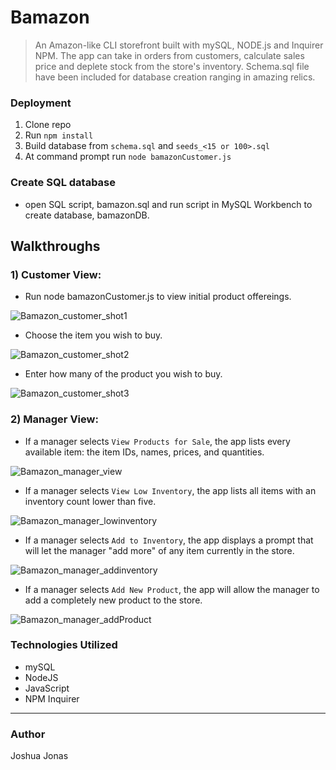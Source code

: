 # Bamazon

>An Amazon-like CLI storefront built with mySQL, NODE.js and Inquirer NPM. The app can take in orders from customers, calculate sales price and deplete stock from the store's inventory. Schema.sql file have been included for database creation ranging in amazing relics.

### Deployment

1. Clone repo
2. Run `npm install`
3. Build database from `schema.sql` and `seeds_<15 or 100>.sql`
4. At command prompt run `node bamazonCustomer.js`


### Create SQL database
- open SQL script, bamazon.sql and run script in MySQL Workbench to create database, bamazonDB.

## Walkthroughs
### 1) Customer View:

* Run node bamazonCustomer.js to view initial product offereings.

![Bamazon_customer_shot1](https://user-images.githubusercontent.com/51797891/66098218-9c13c400-e556-11e9-86ef-9a77e8125026.jpg)

* Choose the item you wish to buy.

![Bamazon_customer_shot2](https://user-images.githubusercontent.com/51797891/66098252-b6e63880-e556-11e9-9060-99b4f8326c78.jpg)

* Enter how many of the product you wish to buy.

![Bamazon_customer_shot3](https://user-images.githubusercontent.com/51797891/66098268-c5345480-e556-11e9-9500-1a02721df80b.jpg)


### 2) Manager View: 

* If a manager selects `View Products for Sale`, the app lists every available item: the item IDs, names, prices, and quantities.

![Bamazon_manager_view](https://user-images.githubusercontent.com/51797891/66098319-fa40a700-e556-11e9-8d0e-4b8f1421d469.jpg)

* If a manager selects `View Low Inventory`, the app lists all items with an inventory count lower than five.

![Bamazon_manager_lowinventory](https://user-images.githubusercontent.com/51797891/66098340-0d537700-e557-11e9-9ee0-0615f5a91b08.jpg)

* If a manager selects `Add to Inventory`, the app displays a prompt that will let the manager "add more" of any item currently in the store.

![Bamazon_manager_addinventory](https://user-images.githubusercontent.com/51797891/66098283-d1b8ad00-e556-11e9-8cd6-a1a27b7d175c.jpg)

* If a manager selects `Add New Product`, the app will allow the manager to add a completely new product to the store.

![Bamazon_manager_addProduct](https://user-images.githubusercontent.com/51797891/66098296-e2692300-e556-11e9-93f2-3f50c3dbdeb6.jpg)


### Technologies Utilized

* mySQL
* NodeJS
* JavaScript
* NPM Inquirer

---

### Author

Joshua Jonas
